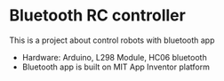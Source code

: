 # Bluetooth RC controller
This is a project about control robots with bluetooth app 

- Hardware: Arduino, L298 Module, HC06 bluetooth
- Bluetooth app is built on MIT App Inventor platform
